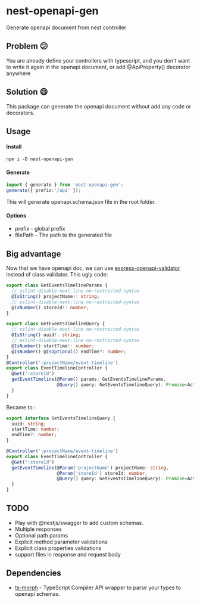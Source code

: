 # nest-openapi-gen
Generate openapi document from nest controller

## Problem 😕

You are already define your controllers with typescript, and you don't want to write it again in the openapi document, or add @ApiProperty() decorator anywhere

## Solution 😄

This package can generate the openapi document without add any code or decorators.
## Usage

#### Install 
```npm i -D nest-openapi-gen```

#### Generate
```typescript
import { generate } from 'nest-openapi-gen';
generate({ prefix:'/api' });
```
This will generate openapi.schema.json file in the root folder.

#### Options
- prefix - global prefix
- filePath - The path to the generated file

## Big advantage
Now that we have openapi doc, we can use [express-openapi-validator](https://www.npmjs.com/package/express-openapi-validator) instead of class validator.
This ugly code:
```typescript
export class GetEventsTimelineParams {
  // eslint-disable-next-line no-restricted-syntax
  @IsString() projectName!: string;
  // eslint-disable-next-line no-restricted-syntax
  @IsNumber() storeId!: number;
}

export class GetEventsTimelineQuery {
  // eslint-disable-next-line no-restricted-syntax
  @IsString() uuid!: string;
  // eslint-disable-next-line no-restricted-syntax
  @IsNumber() startTime!: number;
  @IsNumber() @IsOptional() endTime?: number;
}
@Controller(':projectName/event-timeline')
export class EventTimelineController {
  @Get(":storeId")
  getEventTimeline(@Param() params: GetEventsTimelineParams, 
                   @Query() query: GetEventsTimelineQuery): Promise<ActivityTimeline[]> {
  }
}
```

Became to : 
```typescript
export interface GetEventsTimelineQuery {
  uuid: string;
  startTime: number;
  endTime?: number;
}

@Controller(':projectName/event-timeline')
export class EventTimelineController {
  @Get(":storeId")
  getEventTimeline(@Param('projectName') projectName: string,
                   @Param('storeId') storeId: number,
                   @Query() query: GetEventsTimelineQuery): Promise<ActivityTimeline[]> {
  }
}
```

## TODO
- Play with @nestjs/swagger to add custom schemas.
- Multiple responses
- Optional path params
- Explicit method parameter validations
- Explicit class properties validations
- support files in response and request body

## Dependencies
- [ts-morph](https://www.npmjs.com/package/ts-morph) - TypeScript Compiler API wrapper to parse your types to openapi schemas.

